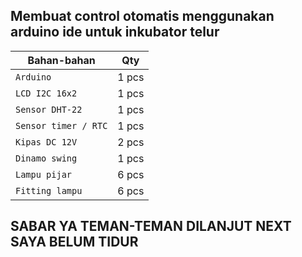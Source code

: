 ## Membuat control otomatis menggunakan arduino ide untuk inkubator telur  

| Bahan-bahan | Qty |
|---------------------|------------|
| `Arduino` | 1 pcs |
| `LCD I2C 16x2` | 1 pcs |
| `Sensor DHT-22` | 1 pcs |
| `Sensor timer / RTC` | 1 pcs |
| `Kipas DC 12V` | 2 pcs |
| `Dinamo swing` | 1 pcs |
| `Lampu pijar` | 6 pcs |
| `Fitting lampu` | 6 pcs |  

## SABAR YA TEMAN-TEMAN DILANJUT NEXT SAYA BELUM TIDUR